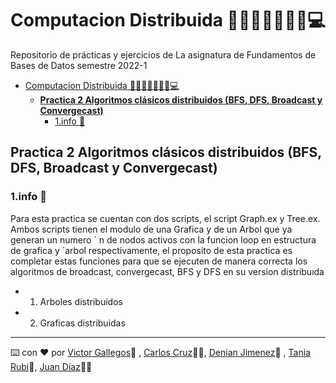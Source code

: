 # Computacion Distribuida 👨🧑🏼👨🧑🏼👧💻

Repositorio de prácticas y ejercicios de La asignatura de Fundamentos de Bases de Datos semestre 2022-1

- [Computacion Distribuida 👨🧑🏼👨🧑🏼👧💻](#computacion-distribuida-)
  - [**Practica 2 Algoritmos clásicos distribuidos (BFS, DFS, Broadcast y Convergecast)**](#practica-2-algoritmos-clásicos-distribuidos-bfs-dfs-broadcast-y-convergecast)
    - [1.info 💁](#1info-)

## **Practica 2 Algoritmos clásicos distribuidos (BFS, DFS, Broadcast y Convergecast)**

### 1.info 💁 
Para esta practica se cuentan con dos scripts, el script Graph.ex y Tree.ex. Ambos
scripts tienen el modulo de una Grafica y de un Arbol que ya generan un numero ´ n de
nodos activos con la funcion loop en estructura de grafica y ´arbol respectivamente, el
proposito de esta practica es completar estas funciones para que se ejecuten de manera
correcta los algoritmos de broadcast, convergecast, BFS y DFS en su version distribuıda

- 1. Arboles distribuidos
- 2. Graficas distribuidas



---
⌨️ con ❤️ por [Victor Gallegos](https://github.com/VictorDeGallegos)👨 ,  [Carlos Cruz](https://github.com/CarlosCruzRangel)🧑🏼, [Denian Jimenez](https://github.com/demian35)👨 ,  [Tania Rubi](https://github.com/taniarubi)👧, [Juan Diaz](https://github.com/JuanDiazDev)🧑🏼